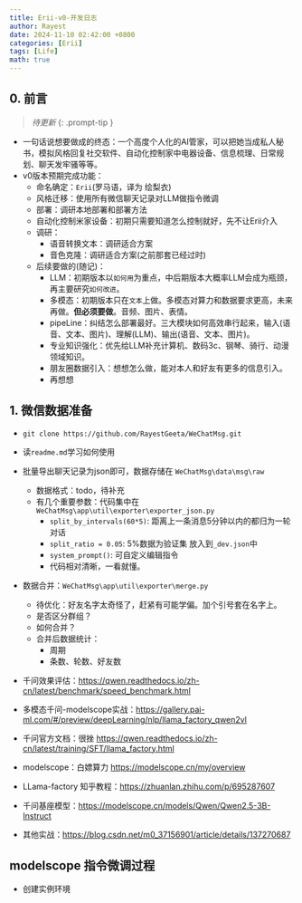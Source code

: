 ```yaml
---
title: Erii-v0-开发日志
author: Rayest
date: 2024-11-10 02:42:00 +0800
categories: [Erii]
tags: [Life]
math: true
---
```



## 0. 前言

> *待更新*
{: .prompt-tip }

- 一句话说想要做成的终态：一个高度个人化的AI管家，可以把她当成私人秘书，模拟风格回复社交软件、自动化控制家中电器设备、信息梳理、日常规划、聊天发牢骚等等。
- v0版本预期完成功能：
  - 命名确定：`Erii`(罗马语，译为 绘梨衣)
  - 风格迁移：使用所有微信聊天记录对LLM做指令微调
  - 部署：调研本地部署和部署方法
  - 自动化控制米家设备：初期只需要知道怎么控制就好，先不让Erii介入
  - 调研：
    - 语音转换文本：调研适合方案
    - 音色克隆：调研适合方案(之前那套已经过时)
  - 后续要做的(随记)：
    - LLM：初期版本以`如何用`为重点，中后期版本大概率LLM会成为瓶颈，再主要研究`如何改进`。
    - 多模态：初期版本只在`文本`上做。多模态对算力和数据要求更高，未来再做。__但必须要做__。音频、图片、表情。
    - pipeLine：纠结怎么部署最好。三大模块如何高效串行起来，输入(语音、文本、图片)、理解(LLM)、输出(语音、文本、图片)。
    - 专业知识强化：优先给LLM补充计算机、数码3c、钢琴、骑行、动漫领域知识。
    - 朋友圈数据引入：想想怎么做，能对本人和好友有更多的信息引入。
    - 再想想

## 1. 微信数据准备

- `git clone https://github.com/RayestGeeta/WeChatMsg.git`
- 读`readme.md`学习如何使用
- 批量导出聊天记录为json即可，数据存储在 `WeChatMsg\data\msg\raw`
  - 数据格式：todo，待补充
  - 有几个重要参数：代码集中在 `WeChatMsg\app\util\exporter\exporter_json.py`
    - `split_by_intervals(60*5)`: 距离上一条消息5分钟以内的都归为一轮对话
    - `split_ratio = 0.05`: 5%数据为验证集 放入到`_dev.json`中
    - `system_prompt()`: 可自定义编辑指令
    - 代码相对清晰，一看就懂。
- 数据合并：`WeChatMsg\app\util\exporter\merge.py`
  - 待优化：好友名字太奇怪了，赶紧有可能学偏。加个引号套在名字上。
  - 是否区分群组？
  - 如何合并？
  - 合并后数据统计：
    - 周期
    - 条数、轮数、好友数

- 千问效果评估：https://qwen.readthedocs.io/zh-cn/latest/benchmark/speed_benchmark.html
- 多模态千问-modelscope实战：https://gallery.pai-ml.com/#/preview/deepLearning/nlp/llama_factory_qwen2vl
- 千问官方文档：很挫 https://qwen.readthedocs.io/zh-cn/latest/training/SFT/llama_factory.html
- modelscope：白嫖算力 https://modelscope.cn/my/overview
- LLama-factory 知乎教程：https://zhuanlan.zhihu.com/p/695287607
- 千问基座模型：https://modelscope.cn/models/Qwen/Qwen2.5-3B-Instruct
- 其他实战：https://blog.csdn.net/m0_37156901/article/details/137270687

## modelscope 指令微调过程

- 创建实例环境
